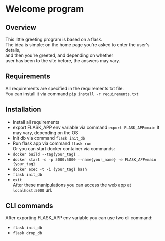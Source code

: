# Welcome program
## Overview
This little greeting program is based on a flask.  
The idea is simple: on the home page you're asked to enter the user's details,  
and then you're greeted, and depending on whether  
user has been to the site before, the answers may vary.
## Requirements
All requirements are specified in the requirements.txt file.  
You can install it via command `pip install -r requirements.txt`
## Installation
- Install all requirements
- export FLASK_APP env variable via command `export FLASK_APP=main` 
It may vary, depending on the OS
- Init db via command `flask init_db`
- Run flask app via command `flask run`  
Or you can start docker container via commands:
- `docker build --tag{your_tag} .`
- `docker start -d -p 5000:5000 --name{your_name} -e FLASK_APP=main {your_tag}`
- `docker exec -t -i {your_tag} bash`
- `flask init_db`
- `exit`  
After these manipulations you can access the web app at `localhost:5000` url.
## CLI commands
After exporting FLASK_APP env variable you can use two cli command:  
- `flask init_db`
- `flask drop_db`
